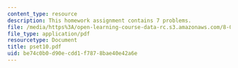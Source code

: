 ```yaml
---
content_type: resource
description: This homework assignment contains 7 problems.
file: /media/https%3A/open-learning-course-data-rc.s3.amazonaws.com/8-022-physics-ii-electricity-and-magnetism-fall-2004/be74c0b0d90ecdd1f7878bae40e42a6e_pset10.pdf
file_type: application/pdf
resourcetype: Document
title: pset10.pdf
uid: be74c0b0-d90e-cdd1-f787-8bae40e42a6e
---
```

